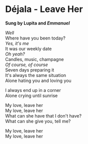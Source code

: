 # Déjala - Leave Her

**Sung by Lupita and *Emmanuel***

*Well*  
Where have you been today?  
*Yes, it's me*  
It was our weekly date  
*Oh yeah?*  
Candles, music, champagne  
*Of course, of course*  
Seven days preparing it  
It's always the same situation  
Alone hating you and loving you  

I always end up in a corner  
Alone crying until sunrise  

My love, leave her  
My love, leave her  
What can she have that I don't have?  
What can she give you, tell me?  

My love, leave her  
My love, leave her  
